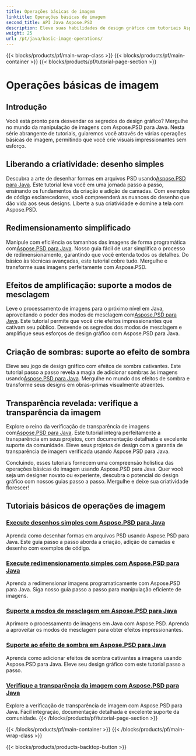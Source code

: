 ```yaml
---
title: Operações básicas de imagem
linktitle: Operações básicas de imagem
second_title: API Java Aspose.PSD
description: Eleve suas habilidades de design gráfico com tutoriais Aspose.PSD para Java. Aprenda desenho, redimensionamento, modos de mesclagem e verificação de transparência em um guia passo a passo.
weight: 25
url: /pt/java/basic-image-operations/
---
```


{{< blocks/products/pf/main-wrap-class >}}
{{< blocks/products/pf/main-container >}}
{{< blocks/products/pf/tutorial-page-section >}}

# Operações básicas de imagem


## Introdução

Você está pronto para desvendar os segredos do design gráfico? Mergulhe no mundo da manipulação de imagens com Aspose.PSD para Java. Nesta série abrangente de tutoriais, guiaremos você através de várias operações básicas de imagem, permitindo que você crie visuais impressionantes sem esforço.

## Liberando a criatividade: desenho simples

 Descubra a arte de desenhar formas em arquivos PSD usando[Aspose.PSD para Java](./simple-drawing/). Este tutorial leva você em uma jornada passo a passo, ensinando os fundamentos da criação e adição de camadas. Com exemplos de código esclarecedores, você compreenderá as nuances do desenho que dão vida aos seus designs. Liberte a sua criatividade e domine a tela com Aspose.PSD.

## Redimensionamento simplificado

 Manipule com eficiência os tamanhos das imagens de forma programática com[Aspose.PSD para Java](./simple-resizing/). Nosso guia fácil de usar simplifica o processo de redimensionamento, garantindo que você entenda todos os detalhes. Do básico às técnicas avançadas, este tutorial cobre tudo. Mergulhe e transforme suas imagens perfeitamente com Aspose.PSD.

## Efeitos de amplificação: suporte a modos de mesclagem

 Leve o processamento de imagens para o próximo nível em Java, aproveitando o poder dos modos de mesclagem com[Aspose.PSD para Java](./support-blend-modes/). Este tutorial permite que você crie efeitos impressionantes que cativam seu público. Desvende os segredos dos modos de mesclagem e amplifique seus esforços de design gráfico com Aspose.PSD para Java.

## Criação de sombras: suporte ao efeito de sombra

 Eleve seu jogo de design gráfico com efeitos de sombra cativantes. Este tutorial passo a passo revela a magia de adicionar sombras às imagens usando[Aspose.PSD para Java](./support-shadow-effect/). Mergulhe no mundo dos efeitos de sombra e transforme seus designs em obras-primas visualmente atraentes.

## Transparência revelada: verifique a transparência da imagem

 Explore o reino da verificação de transparência de imagens com[Aspose.PSD para Java](./verify-image-transparency/). Este tutorial integra perfeitamente a transparência em seus projetos, com documentação detalhada e excelente suporte da comunidade. Eleve seus projetos de design com a garantia de transparência de imagem verificada usando Aspose.PSD para Java.

Concluindo, esses tutoriais fornecem uma compreensão holística das operações básicas de imagem usando Aspose.PSD para Java. Quer você seja um designer novato ou experiente, descubra o potencial do design gráfico com nossos guias passo a passo. Mergulhe e deixe sua criatividade florescer!
## Tutoriais básicos de operações de imagem
### [Execute desenhos simples com Aspose.PSD para Java](./simple-drawing/)
Aprenda como desenhar formas em arquivos PSD usando Aspose.PSD para Java. Este guia passo a passo aborda a criação, adição de camadas e desenho com exemplos de código.
### [Execute redimensionamento simples com Aspose.PSD para Java](./simple-resizing/)
Aprenda a redimensionar imagens programaticamente com Aspose.PSD para Java. Siga nosso guia passo a passo para manipulação eficiente de imagens.
### [Suporte a modos de mesclagem em Aspose.PSD para Java](./support-blend-modes/)
Aprimore o processamento de imagens em Java com Aspose.PSD. Aprenda a aproveitar os modos de mesclagem para obter efeitos impressionantes.
### [Suporte ao efeito de sombra em Aspose.PSD para Java](./support-shadow-effect/)
Aprenda como adicionar efeitos de sombra cativantes a imagens usando Aspose.PSD para Java. Eleve seu design gráfico com este tutorial passo a passo.
### [Verifique a transparência da imagem com Aspose.PSD para Java](./verify-image-transparency/)
Explore a verificação de transparência de imagem com Aspose.PSD para Java. Fácil integração, documentação detalhada e excelente suporte da comunidade.
{{< /blocks/products/pf/tutorial-page-section >}}

{{< /blocks/products/pf/main-container >}}
{{< /blocks/products/pf/main-wrap-class >}}

{{< blocks/products/products-backtop-button >}}
